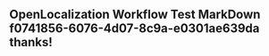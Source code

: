 <properties
ms.topic="hero-topic"
ms.test1="hero-topic"
ms.test2="test"/>

## OpenLocalization Workflow Test MarkDown f0741856-6076-4d07-8c9a-e0301ae639da thanks!
